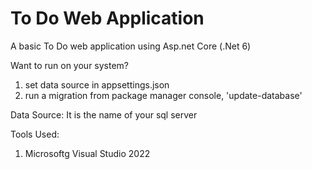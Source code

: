 # To Do Web Application
A basic To Do web application using Asp.net Core (.Net 6)

Want to run on your system?
1. set data source in appsettings.json
2. run a migration from package manager console, 'update-database'

Data Source: It is the name of your sql server

Tools Used:
1. Microsoftg Visual Studio 2022
